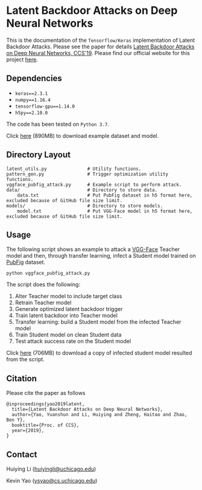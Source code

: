 # Latent Backdoor Attacks on Deep Neural Networks

This is the documentation of the `Tensorflow/Keras` implementation of Latent Backdoor Attacks. Please see the paper for details [Latent Backdoor Attacks on Deep Neural Networks, CCS'19](https://people.cs.uchicago.edu/~huiyingli/publication/fr292-yaoA.pdf). Please find our official website for this project [here](https://sandlab.cs.uchicago.edu/latent/).

## Dependencies

- `keras==2.3.1`
- `numpy==1.16.4`
- `tensorflow-gpu==1.14.0`
- `h5py==2.10.0`

The code has been tested on `Python 3.7`.

Click [here](https://people.cs.uchicago.edu/~huiyingli/files/data_models.zip) (890MB) to download example dataset and model.

## Directory Layout

```
latent_utils.py               # Utility functions.
pattern_gen.py                # Trigger optimization utility functions.
vggface_pubfig_attack.py      # Example script to perform attack.
data/                         # Directory to store data.
    data.txt                  # Put PubFig dataset in h5 format here, excluded because of GitHub file size limit. 
models/                       # Directory to store models.
    model.txt                 # Put VGG-Face model in h5 format here, excluded because of GitHub file size limit.
```

## Usage

The following script shows an example to attack a [VGG-Face](https://www.robots.ox.ac.uk/~vgg/software/vgg_face/) Teacher model and then, through transfer learning, infect a Student model trained on [PubFig](http://www.cs.columbia.edu/CAVE/databases/pubfig/) dataset.

```
python vggface_pubfig_attack.py
```

The script does the following:

1. Alter Teacher model to include target class
2. Retrain Teacher model
3. Generate optimized latent backdoor trigger
4. Train latent backdoor into Teacher model
5. Transfer learning: build a Student model from the infected Teacher model
6. Train Student model on clean Student data
7. Test attack success rate on the Student model

Click [here](https://sandlab.cs.uchicago.edu/latent/infected_student.h5) (706MB) to download a copy of infected student model resulted from the script.

## Citation

Please cite the paper as follows

```
@inproceedings{yao2019latent,
  title={Latent Backdoor Attacks on Deep Neural Networks},
  author={Yao, Yuanshun and Li, Huiying and Zheng, Haitao and Zhao, Ben Y},
  booktitle={Proc. of CCS},
  year={2019},
}
```

## Contact

Huiying Li ([huiyingli@uchicago.edu](mailto:huiyingli@cs.uchicago.edu))

Kevin Yao ([ysyao@cs.uchicago.edu](mailto:ysyao@cs.uchicago.edu))
